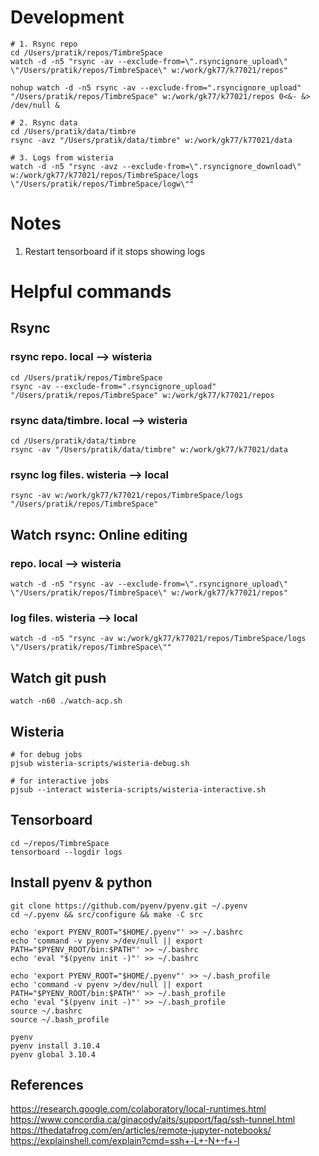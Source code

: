 # Development
```
# 1. Rsync repo
cd /Users/pratik/repos/TimbreSpace
watch -d -n5 "rsync -av --exclude-from=\".rsyncignore_upload\" \"/Users/pratik/repos/TimbreSpace\" w:/work/gk77/k77021/repos"

nohup watch -d -n5 rsync -av --exclude-from=".rsyncignore_upload" "/Users/pratik/repos/TimbreSpace" w:/work/gk77/k77021/repos 0<&- &> /dev/null &

# 2. Rsync data
cd /Users/pratik/data/timbre
rsync -avz "/Users/pratik/data/timbre" w:/work/gk77/k77021/data

# 3. Logs from wisteria
watch -d -n5 "rsync -avz --exclude-from=\".rsyncignore_download\" w:/work/gk77/k77021/repos/TimbreSpace/logs \"/Users/pratik/repos/TimbreSpace/logw\""

```
# Notes

1. Restart tensorboard if it stops showing logs

# Helpful commands
## Rsync

### rsync repo. local --> wisteria
```
cd /Users/pratik/repos/TimbreSpace
rsync -av --exclude-from=".rsyncignore_upload" "/Users/pratik/repos/TimbreSpace" w:/work/gk77/k77021/repos
```

### rsync data/timbre. local --> wisteria
```
cd /Users/pratik/data/timbre
rsync -av "/Users/pratik/data/timbre" w:/work/gk77/k77021/data
```

### rsync log files. wisteria --> local
```
rsync -av w:/work/gk77/k77021/repos/TimbreSpace/logs "/Users/pratik/repos/TimbreSpace"
```


## Watch rsync: Online editing

### repo. local --> wisteria
```
watch -d -n5 "rsync -av --exclude-from=\".rsyncignore_upload\" \"/Users/pratik/repos/TimbreSpace\" w:/work/gk77/k77021/repos"
```

### log files. wisteria --> local
```
watch -d -n5 "rsync -av w:/work/gk77/k77021/repos/TimbreSpace/logs \"/Users/pratik/repos/TimbreSpace\""
```

## Watch git push

```
watch -n60 ./watch-acp.sh
```

## Wisteria

```
# for debug jobs 
pjsub wisteria-scripts/wisteria-debug.sh

# for interactive jobs
pjsub --interact wisteria-scripts/wisteria-interactive.sh

```

## Tensorboard
```
cd ~/repos/TimbreSpace
tensorboard --logdir logs
```
## Install pyenv & python

```
git clone https://github.com/pyenv/pyenv.git ~/.pyenv
cd ~/.pyenv && src/configure && make -C src

echo 'export PYENV_ROOT="$HOME/.pyenv"' >> ~/.bashrc
echo 'command -v pyenv >/dev/null || export PATH="$PYENV_ROOT/bin:$PATH"' >> ~/.bashrc
echo 'eval "$(pyenv init -)"' >> ~/.bashrc

echo 'export PYENV_ROOT="$HOME/.pyenv"' >> ~/.bash_profile
echo 'command -v pyenv >/dev/null || export PATH="$PYENV_ROOT/bin:$PATH"' >> ~/.bash_profile
echo 'eval "$(pyenv init -)"' >> ~/.bash_profile
source ~/.bashrc
source ~/.bash_profile

pyenv
pyenv install 3.10.4
pyenv global 3.10.4
```
## References
https://research.google.com/colaboratory/local-runtimes.html
https://www.concordia.ca/ginacody/aits/support/faq/ssh-tunnel.html
https://thedatafrog.com/en/articles/remote-jupyter-notebooks/
https://explainshell.com/explain?cmd=ssh+-L+-N+-f+-l
